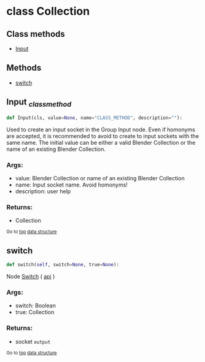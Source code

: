 # class Collection


## Class methods

- [Input](#Input-classmethod)


## Methods

- [switch](#switch)

## Input <sub>*classmethod*</sub>

```python
def Input(cls, value=None, name="CLASS_METHOD", description=""):

```
Used to create an input socket in the Group Input node.
Even if homonyms are accepted, it is recommended to avoid to create to input sockets with the same name.
The initial value can be either a valid Blender Collection or the name of an existing Blender Collection.

### Args:
- value: Blender Collection or name of an existing Blender Collection
- name: Input socket name. Avoid homonyms!
- description: user help

### Returns:
- Collection

<sub>Go to [top](#class-Collection) [data structure](../structure.md)</sub>

## switch

```python
def switch(self, switch=None, true=None):

```
Node [Switch](https://docs.blender.org/manual/en/latest/modeling/geometry_nodes/utilities/switch.html) ( [api](https://docs.blender.org/api/current/bpy.types.GeometryNodeSwitch.html) )

### Args:
- switch: Boolean
- true: Collection

### Returns:
- socket `output`

<sub>Go to [top](#class-Collection) [data structure](../structure.md)</sub>

